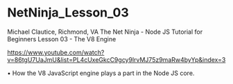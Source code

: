 # NetNinja_Lesson_03

Michael Clautice, Richmond, VA
The Net Ninja - Node JS Tutorial for Beginners 
Lesson 03 - The V8 Engine

https://www.youtube.com/watch?v=86tgU7UaJmU&list=PL4cUxeGkcC9gcy9lrvMJ75z9maRw4byYp&index=3

• How the V8 JavaScript engine plays a part in the Node JS core.
